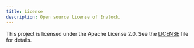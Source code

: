 ```yaml
---
title: License
description: Open source license of Envlock.
---
```


This project is licensed under the Apache License 2.0. See the [LICENSE](htpps://github.com/varshiljpatel/envlock) file for details.
